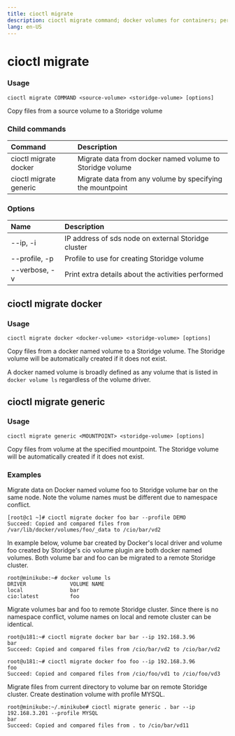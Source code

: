```yaml
---
title: cioctl migrate
description: cioctl migrate command; docker volumes for containers; persistent volumes for pods
lang: en-US
---
```


# cioctl migrate

<h3>Usage</h3>

`cioctl migrate COMMAND <source-volume> <storidge-volume> [options]`

Copy files from a source volume to a Storidge volume

<h3>Child commands</h3>

| Command                | Description                                                |
|:-----------------------|:-----------------------------------------------------------|
| cioctl migrate docker  | Migrate data from docker named volume to Storidge volume   |
| cioctl migrate generic | Migrate data from any volume by specifying the mountpoint  |

<h3>Options</h3>

| Name             | Description                                          |
|:-----------------|:-----------------------------------------------------|
| --ip, -i         | IP address of sds node on external Storidge cluster  |
| --profile, -p    | Profile to use for creating Storidge volume          |
| --verbose, -v    | Print extra details about the activities performed   |

## cioctl migrate docker

<h3>Usage</h3>

`cioctl migrate docker <docker-volume> <storidge-volume> [options]`

Copy files from a docker named volume to a Storidge volume. The Storidge volume will be automatically created if it does not exist.

A docker named volume is broadly defined as any volume that is listed in `docker volume ls` regardless of the volume driver.

## cioctl migrate generic

<h3>Usage</h3>

`cioctl migrate generic <MOUNTPOINT> <storidge-volume> [options]`

Copy files from volume at the specified mountpoint. The Storidge volume will be automatically created if it does not exist.

<h3>Examples</h3>

Migrate data on Docker named volume foo to Storidge volume bar on the same node. Note the volume names must be different due to namespace conflict.
```
[root@c1 ~]# cioctl migrate docker foo bar --profile DEMO
Succeed: Copied and compared files from /var/lib/docker/volumes/foo/_data to /cio/bar/vd2
```

In example below, volume bar created by Docker's local driver and volume foo created by Storidge's cio volume plugin are both docker named volumes. Both volume bar and foo can be migrated to a remote Storidge cluster.  
```
root@minikube:~# docker volume ls
DRIVER              VOLUME NAME
local               bar
cio:latest          foo
```

Migrate volumes bar and foo to remote Storidge cluster. Since there is no namespace conflict, volume names on local and remote cluster can be identical.
```
root@u181:~# cioctl migrate docker bar bar --ip 192.168.3.96
bar
Succeed: Copied and compared files from /cio/bar/vd2 to /cio/bar/vd2

root@u181:~# cioctl migrate docker foo foo --ip 192.168.3.96
foo
Succeed: Copied and compared files from /cio/foo/vd1 to /cio/foo/vd3
```

Migrate files from current directory to volume bar on remote Storidge cluster. Create destination volume with profile MYSQL.
```
root@minikube:~/.minikube# cioctl migrate generic . bar --ip 192.168.3.201 --profile MYSQL
bar
Succeed: Copied and compared files from . to /cio/bar/vd11
```
